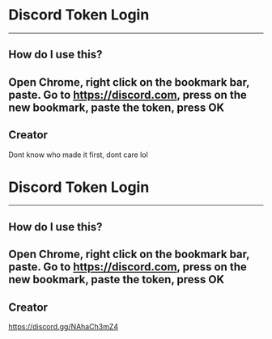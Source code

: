 # Discord Token Login
----
## How do I use this?
Open Chrome, right click on the bookmark bar, paste.
Go to https://discord.com, press on the new bookmark, paste the token, press OK
----
## Creator
Dont know who made it first, dont care lol

# Discord Token Login
----
## How do I use this?
Open Chrome, right click on the bookmark bar, paste.
Go to https://discord.com, press on the new bookmark, paste the token, press OK
----
## Creator
https://discord.gg/NAhaCh3mZ4
